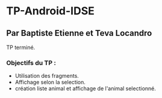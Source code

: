 # TP-Android-IDSE
## Par Baptiste Etienne et Teva Locandro

TP terminé.

### Objectifs du TP :

- Utilisation des fragments.
- Affichage selon la selection.
- création liste animal et affichage de l'animal selectionné.
 


